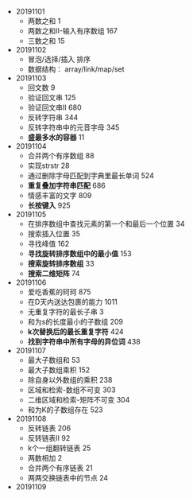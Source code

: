 * 20191101
    - 两数之和  1
    - 两数之和II-输入有序数组  167
    - 三数之和  15
* 20191102
    - 冒泡/选择/插入 排序
    - 数据结构： array/link/map/set
* 20191103
    - 回文数  9
    - 验证回文串  125
    - 验证回文串II  680
    - 反转字符串  344
    - 反转字符串中的元音字母  345
    - **盛最多水的容器**  11
* 20191104
    - 合并两个有序数组  88
    - 实现strstr  28
    - 通过删除字母匹配到字典里最长单词  524
    - **重复叠加字符串匹配**  686
    - 情感丰富的文字  809
    - **长按键入**  925
* 20191105
    - 在排序数组中查找元素的第一个和最后一个位置  34
    - 搜索插入位置  35
    - 寻找峰值  162
    - **寻找旋转排序数组中的最小值**  153
    - **搜索旋转排序数组**  33
    - **搜索二维矩阵**  74
* 20191106
    - 爱吃香蕉的珂珂  875
    - 在D天内送达包裹的能力  1011
    - 无重复字符的最长子串  3
    - 和为s的长度最小的子数组  209
    - **k次替换后的最长重复字符**  424
    - **找到字符串中所有字母的异位词**  438
* 20191107
    - 最大子数组和  53
    - 最大子数组乘积  152
    - 除自身以外数组的乘积  238
    - 区域和检索-数组不可变  303
    - 二维区域和检索-矩阵不可变  304
    - 和为K的子数组存在  523
* 20191108
    - 反转链表  206
    - 反转链表II  92
    - k个一组翻转链表  25
    - 两数相加  2
    - 合并两个有序链表  21
    - 两两交换链表中的节点  24
* 20191109

